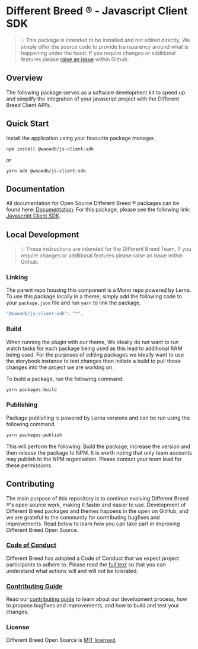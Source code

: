 # Different Breed ® - Javascript Client SDK

> 💡 This package is intended to be installed and not edited directly. We simply offer the source code to provide transparency around what is happening under the hood. If you require changes or additional features please [raise an issue](https://github.com/waoadb/opensource/issues) within Github.

## Overview

The following package serves as a software development kit to speed up and simplify the integration of your javascript project with the Different Breed Client API’s.

## Quick Start

Install the application using your favourite package manager.

`npm install @waoadb/js-client-sdk`

or

`yarn add @waoadb/js-client-sdk`

## Documentation

All documentation for Open Source Different Breed ® packages can be found here: [Documentation](https://opensource.differentbreed.events). For this package, please see the following link: [Javascript Client SDK](https://opensource.differentbreed.events/docs/js-client-sdk).

## Local Development

> 💡 These instructions are intended for the Different Breed Team, If you require changes or additional features please raise an issue within Github.

### Linking

The parent repo housing this component is a Mono repo powered by Lerna. To use this package locally in a theme, simply add the following code to your `package.json` file and run `yarn` to link the package.

```jsx
"@waoadb/js-client-sdk": "*",
```

### Build

When running the plugin with our theme, We ideally do not want to run watch tasks for each package being used as this lead to additional RAM being used. For the purposes of editing packages we ideally want to use the storybook instance to test changes then initiate a build to pull those changes into the project we are working on.

To build a package, run the following command:

```jsx
yarn packages:build
```

### Publishing

Package publishing is powered by Lerna versions and can be run using the following command.

```jsx
yarn packages:publish
```

This will perform the following: Build the package, increase the version and then release the package to NPM. It is worth noting that only team accounts may publish to the NPM organisation. Please contact your team lead for these permissions.

## Contributing

The main purpose of this repository is to continue evolving Different Breed ®'s open source work, making it faster and easier to use. Development of Different Breed packages and themes happens in the open on GitHub, and we are grateful to the community for contributing bugfixes and improvements. Read below to learn how you can take part in improving Different Breed Open Source.

### [Code of Conduct](https://opensource.differentbreed.events/docs/contributing/code-of-conduct)

Different Breed has adopted a Code of Conduct that we expect project participants to adhere to. Please read the [full text](https://opensource.differentbreed.events/docs/contributing/code-of-conduct) so that you can understand what actions will and will not be tolerated.

### [Contributing Guide](https://opensource.differentbreed.events/docs/contributing/)

Read our [contributing guide](https://opensource.differentbreed.events/docs/contributing/) to learn about our development process, how to propose bugfixes and improvements, and how to build and test your changes.

### License

Different Breed Open Source is [MIT licensed](https://github.com/waoadb/open-source/blob/production/LICENSE).
